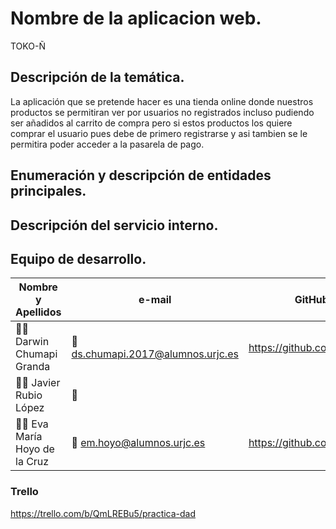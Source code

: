 # Nombre de la aplicacion web.
TOKO-Ñ
## Descripción de la temática.
La aplicación que se pretende hacer es una tienda online donde nuestros productos se permitiran ver por usuarios no registrados incluso pudiendo ser añadidos al carrito de compra pero si estos productos los quiere comprar el usuario pues debe de primero registrarse y asi tambien se le permitira poder acceder a la pasarela de pago.

## Enumeración y descripción de entidades principales.

## Descripción del servicio interno.

## Equipo de desarrollo.
Nombre y Apellidos | e-mail | GitHub
-------------------|----------------------|-----------------
:man_student: Darwin Chumapi Granda | :e-mail: ds.chumapi.2017@alumnos.urjc.es | https://github.com/DSCHG
:man_student: Javier Rubio López | :e-mail:  
:man_student: Eva María Hoyo de la Cruz | :e-mail:  em.hoyo@alumnos.urjc.es  |  https://github.com/Eva87

### Trello
https://trello.com/b/QmLREBu5/practica-dad
